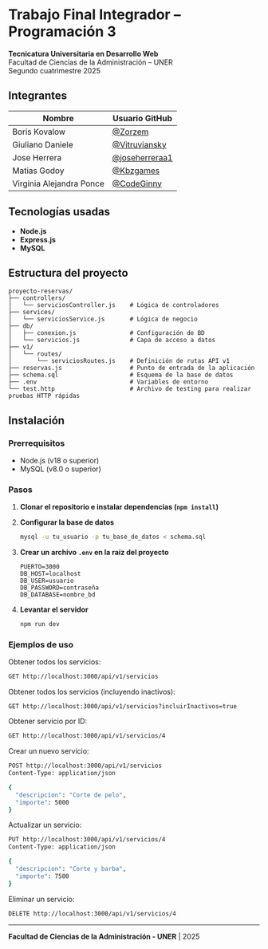 # Trabajo Final Integrador – Programación 3

**Tecnicatura Universitaria en Desarrollo Web**\
Facultad de Ciencias de la Administración – UNER\
Segundo cuatrimestre 2025

## Integrantes

| Nombre                   | Usuario GitHub                                     |
| ------------------------ | -------------------------------------------------- |
| Boris Kovalow            | [@Zorzem](https://github.com/Zorzem)               |
| Giuliano Daniele         | [@Vitruviansky](https://github.com/Vitruviansky)   |
| Jose Herrera             | [@joseherreraa1](https://github.com/joseherreraa1) |
| Matias Godoy             | [@Kbzgames](https://github.com/Kbzgames)           |
| Virginia Alejandra Ponce | [@CodeGinny](https://github.com/CodeGinny)         |

## Tecnologías usadas

- **Node.js**
- **Express.js**
- **MySQL**

## Estructura del proyecto

```
proyecto-reservas/
├── controllers/
│   └── serviciosController.js    # Lógica de controladores
├── services/
│   └── serviciosService.js       # Lógica de negocio
├── db/
│   ├── conexion.js               # Configuración de BD
│   └── servicios.js              # Capa de acceso a datos
├── v1/
│   └── routes/
│       └── serviciosRoutes.js    # Definición de rutas API v1
├── reservas.js                   # Punto de entrada de la aplicación
├── schema.sql                    # Esquema de la base de datos
├── .env                          # Variables de entorno
└── test.http                     # Archivo de testing para realizar pruebas HTTP rápidas
```

## Instalación

### Prerrequisitos

- Node.js (v18 o superior)
- MySQL (v8.0 o superior)

### Pasos

1. **Clonar el repositorio e instalar dependencias (`npm install`)**

2. **Configurar la base de datos**
   ```bash
   mysql -u tu_usuario -p tu_base_de_datos < schema.sql
   ```

3. **Crear un archivo `.env` en la raíz del proyecto**
   ```env
   PUERTO=3000
   DB_HOST=localhost
   DB_USER=usuario
   DB_PASSWORD=contraseña
   DB_DATABASE=nombre_bd
   ```

4. **Levantar el servidor**
   ```bash
   npm run dev
   ```

### Ejemplos de uso

Obtener todos los servicios:

```bash
GET http://localhost:3000/api/v1/servicios
```

Obtener todos los servicios (incluyendo inactivos):

```http
GET http://localhost:3000/api/v1/servicios?incluirInactivos=true
```

Obtener servicio por ID:

```bash
GET http://localhost:3000/api/v1/servicios/4
```

Crear un nuevo servicio:

```bash
POST http://localhost:3000/api/v1/servicios
Content-Type: application/json

{
  "descripcion": "Corte de pelo",
  "importe": 5000
}
```

Actualizar un servicio:

```bash
PUT http://localhost:3000/api/v1/servicios/4
Content-Type: application/json

{
  "descripcion": "Corte y barba",
  "importe": 7500
}
```

Eliminar un servicio:

```bash
DELETE http://localhost:3000/api/v1/servicios/4
```

---

**Facultad de Ciencias de la Administración - UNER** | 2025
